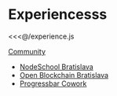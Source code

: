 # Experiencesss

<<<@/experience.js

[Community]() 
* [NodeSchool Bratislava](https://www.meetup.com/nodejsbratislava)
* [Open Blockchain Bratislava](https://meetup.com/openblockchainbratislava/)
* [Progressbar Cowork](https://cowork.progressbar.sk)
